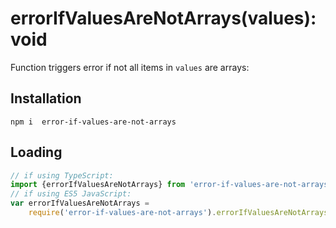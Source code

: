 # errorIfValuesAreNotArrays(values): void

Function triggers error if not all items in `values` are arrays:


## Installation
`npm i  error-if-values-are-not-arrays`

## Loading
```ts
// if using TypeScript:
import {errorIfValuesAreNotArrays} from 'error-if-values-are-not-arrays';
// if using ES5 JavaScript:
var errorIfValuesAreNotArrays = 
    require('error-if-values-are-not-arrays').errorIfValuesAreNotArrays;
```
